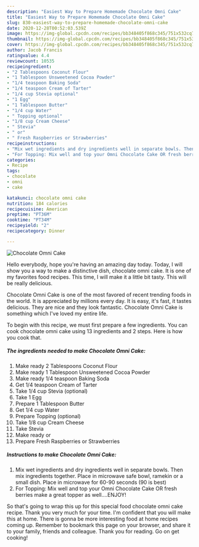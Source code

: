 ```yaml
---
description: "Easiest Way to Prepare Homemade Chocolate Omni Cake"
title: "Easiest Way to Prepare Homemade Chocolate Omni Cake"
slug: 830-easiest-way-to-prepare-homemade-chocolate-omni-cake
date: 2020-12-28T00:52:03.539Z
image: https://img-global.cpcdn.com/recipes/bb348405f868c345/751x532cq70/chocolate-omni-cake-recipe-main-photo.jpg
thumbnail: https://img-global.cpcdn.com/recipes/bb348405f868c345/751x532cq70/chocolate-omni-cake-recipe-main-photo.jpg
cover: https://img-global.cpcdn.com/recipes/bb348405f868c345/751x532cq70/chocolate-omni-cake-recipe-main-photo.jpg
author: Jacob Francis
ratingvalue: 4.4
reviewcount: 10535
recipeingredient:
- "2 Tablespoons Coconut Flour"
- "1 Tablespoon Unsweetened Cocoa Powder"
- "1/4 teaspoon Baking Soda"
- "1/4 teaspoon Cream of Tarter"
- "1/4 cup Stevia optional"
- "1 Egg"
- "1 Tablespoon Butter"
- "1/4 cup Water"
- " Topping optional"
- "1/8 cup Cream Cheese"
- " Stevia"
- " or"
- " Fresh Raspberries or Strawberries"
recipeinstructions:
- "Mix wet ingredients and dry ingredients well in separate bowls. Then mix ingredients together. Place in microwave safe bowl, ramekin or a small dish. Place in microwave for 60-90 seconds (90 is best)"
- "For Topping: Mix well and top your Omni Chocolate Cake OR fresh berries make a great topper as well....ENJOY!"
categories:
- Recipe
tags:
- chocolate
- omni
- cake

katakunci: chocolate omni cake 
nutrition: 184 calories
recipecuisine: American
preptime: "PT36M"
cooktime: "PT34M"
recipeyield: "2"
recipecategory: Dinner

---
```



![Chocolate Omni Cake](https://img-global.cpcdn.com/recipes/bb348405f868c345/751x532cq70/chocolate-omni-cake-recipe-main-photo.jpg)

Hello everybody, hope you're having an amazing day today. Today, I will show you a way to make a distinctive dish, chocolate omni cake. It is one of my favorites food recipes. This time, I will make it a little bit tasty. This will be really delicious.



Chocolate Omni Cake is one of the most favored of recent trending foods in the world. It is appreciated by millions every day. It is easy, it's fast, it tastes delicious. They are nice and they look fantastic. Chocolate Omni Cake is something which I've loved my entire life.


To begin with this recipe, we must first prepare a few ingredients. You can cook chocolate omni cake using 13 ingredients and 2 steps. Here is how you cook that.

<!--inarticleads1-->

##### The ingredients needed to make Chocolate Omni Cake:

1. Make ready 2 Tablespoons Coconut Flour
1. Make ready 1 Tablespoon Unsweetened Cocoa Powder
1. Make ready 1/4 teaspoon Baking Soda
1. Get 1/4 teaspoon Cream of Tarter
1. Take 1/4 cup Stevia (optional)
1. Take 1 Egg
1. Prepare 1 Tablespoon Butter
1. Get 1/4 cup Water
1. Prepare  Topping (optional)
1. Take 1/8 cup Cream Cheese
1. Take  Stevia
1. Make ready  or
1. Prepare  Fresh Raspberries or Strawberries




<!--inarticleads2-->

##### Instructions to make Chocolate Omni Cake:

1. Mix wet ingredients and dry ingredients well in separate bowls. Then mix ingredients together. Place in microwave safe bowl, ramekin or a small dish. Place in microwave for 60-90 seconds (90 is best)
1. For Topping: Mix well and top your Omni Chocolate Cake OR fresh berries make a great topper as well....ENJOY!




So that's going to wrap this up for this special food chocolate omni cake recipe. Thank you very much for your time. I'm confident that you will make this at home. There is gonna be more interesting food at home recipes coming up. Remember to bookmark this page on your browser, and share it to your family, friends and colleague. Thank you for reading. Go on get cooking!
